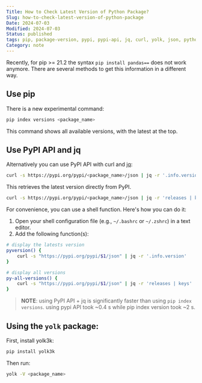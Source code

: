 ```yaml
---
Title: How to Check Latest Version of Python Package?
Slug: how-to-check-latest-version-of-python-package
Date: 2024-07-03
Modified: 2024-07-03
Status: published
tags: pip, package-version, pypi, pypi-api, jq, curl, yolk, json, python
Category: note
---
```


Recently, for pip >= 21.2 the syntax `pip install pandas==` does not work anymore. There are several methods to get this information in a different way.

## Use pip

There is a new experimental command:

```sh
pip index versions <package_name>
```

This command shows all available versions, with the latest at the top.

## Use PyPI API and jq
Alternatively you can use PyPI API with curl and [jq](https://github.com/jqlang/jq):

```sh
curl -s https://pypi.org/pypi/<package_name>/json | jq -r '.info.version'
```

This retrieves the latest version directly from PyPI.

```sh
curl -s https://pypi.org/pypi/<package_name>/json | jq -r 'releases | keys'
```

For convenience, you can use a shell function. Here's how you can do it:

1. Open your shell configuration file (e.g., `~/.bashrc` or `~/.zshrc`) in a text editor.
2. Add the following function(s):
```bash
# display the latests version
pyversion() {
    curl -s "https://pypi.org/pypi/$1/json" | jq -r '.info.version'
}

# display all versions
py-all-versions() {
    curl -s "https://pypi.org/pypi/$1/json" | jq -r 'releases | keys'
}
```

> **NOTE**: using PyPI API + jq is significantly faster than using `pip index versions`. using pypi API took ~0.4 s while pip index version took ~2 s.


## Using the `yolk` package:

First, install yolk3k:
```sh
pip install yolk3k
```

Then run:
```sh
yolk -V <package_name>
```
